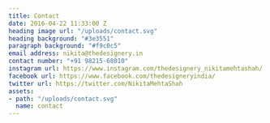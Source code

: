 ```yaml
---
title: Contact
date: 2016-04-22 11:33:00 Z
heading image url: "/uploads/contact.svg"
heading background: "#3e3551"
paragraph background: "#f9c0c5"
email address: nikita@thedesignery.in
contact number: "+91 98215-68010"
instagram url: https://www.instagram.com/thedesignery_nikitamehtashah/
facebook url: https://www.facebook.com/thedesigneryindia/
twitter url: https://twitter.com/NikitaMehtaShah
assets:
- path: "/uploads/contact.svg"
  name: contact
---
```


